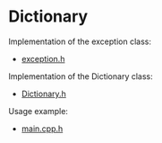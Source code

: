 # Dictionary
Implementation of the exception class:
- <a href = "https://github.com/Y0MMY/Dictionary/blob/main/testGUI/exception.h">exception.h</a>

Implementation of the Dictionary class:
- <a href = "https://github.com/Y0MMY/Dictionary/blob/main/testGUI/Dictionary.h">Dictionary.h</a>

Usage example:
- <a href = "https://github.com/Y0MMY/Dictionary/blob/main/testGUI/main.cpp">main.cpp.h</a>
